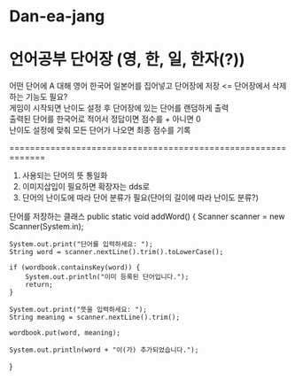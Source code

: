 # Dan-ea-jang
# 언어공부 단어장 (영, 한, 일, 한자(?))
어떤 단어에 A 대해 영어 한국어 일본어를 집어넣고 단어장에 저장 <= 단어장에서 삭제하는 기능도 필요?  
게임이 시작되면 난이도 설정 후 단어장에 있는 단어를 랜덤하게 출력  
출력된 단어를 한국어로 적어서 정답이면 점수를 + 아니면 0  
난이도 설정에 맞춰 모든 단어가 나오면 최종 점수를 기록  

=============================================================  
1. 사용되는 단어의 뜻 통일화 
2. 이미지삽입이 필요하면 확장자는 dds로  
3. 단어의 난이도에 따라 단어 분류가 필요(단어의 길이에 따라 난이도 분류?)

단어를 저장하는 클래스
public static void addWord() {
    Scanner scanner = new Scanner(System.in);

    System.out.print("단어를 입력하세요: ");
    String word = scanner.nextLine().trim().toLowerCase();

    if (wordbook.containsKey(word)) {
        System.out.println("이미 등록된 단어입니다.");
        return;
    }

    System.out.print("뜻을 입력하세요: ");
    String meaning = scanner.nextLine().trim();

    wordbook.put(word, meaning);

    System.out.println(word + "이(가) 추가되었습니다.");
}
